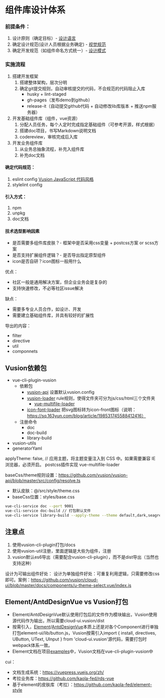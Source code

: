 # 组件库设计体系

### 前提条件：
1. 设计原则（确定目标）- [设计语言](https://vusion.github.io/cloud-ui/design/accuracy)
1. 确定设计规范(设计人员根据业务确定) - [视觉规范](https://vusion.github.io/cloud-ui/components/theme)
2. 确定开发规范（如组件命名方式统一）- [设计模式](https://vusion.github.io/cloud-ui/components/pattern)



### 实施流程
1. 搭建开发框架
    1. 搭建整体架构，层次分明
    1. 确定git提交规则，自动审核提交的代码，不合规范的代码阻止入库
        * husky + lint-staged
        * gh-pages（发布demo到github）
        * release-it（自动提交github代码 + 自动修改lib库版本 + 推送npm服务器）
1. 开发基础组件库（组件，vue资源）
    1. 分配人员任务，每个人定时完成指定基础组件（可参考开源，样式根据）
    1. 搭建doc项目，书写Markdown说明文档
    1. codereview，审核完成后入库
1. 开发业务组件库
    1. 从业务总抽象流程，补充入组件库
    1. 补充doc文档

#### 确定代码规范：

1. eslint config [Vusion JavaScript 代码风格](https://github.com/vusion/code-style/blob/master/eslint/JavaScript.zh-CN.md)
1. stylelint config

#### 引入方式：
1. npm
2. unpkg
3. doc文档

#### 技术选型影响因素
* 是否需要多组件库皮肤？- 框架中是否采用css变量 + postcss方案 or scss方案
* 是否支持扩展组件逻辑？- 是否导出指定原型组件
* icon是否自研？icon图标一般用什么

优点：
* 社区一般是通用解决方案，但企业业务会是复杂的
* 支持快速修改，不必等社区issue解决

缺点：
* 需要多专业人员合作，如设计、开发
* 需要建立基础组件库，并具有较好的扩展性

导出的内容：
* filter
* directive
* util
* componnets

## Vusion依赖包

* vue-cli-plugin-vusion
    * 依赖包
        * [vusion-api](https://github.com/vusion/vusion-api/blob/master/src/config/resolve.ts) 设置默认vusion.config
        * [vusion-loader](https://github.com/vusion/vusion-loader/blob/master/index.js) rule规则，使得文件夹可分为js/css/html三个文件夹
            * [vue-multifile-loader](https://github.com/vusion/vue-multifile-loader)
        *  [icon-font-loader](https://github.com/vusion/icon-font-loader/blob/master/README.zh-CN.md) 把svg图标转为icon-front图标（说明：https://sq.163yun.com/blog/article/198531745588412416）
    * 注册命令
        * doc
        * doc-build
        * library-build
* vusion-utils
* generatorYaml

applyTheme: false, // 应用主题，将主题变量注入到 CSS 中。如果需要兼容 IE 浏览器，必须开启。  postcss插件实现 vue-multifile-loader


baseCss/theme规则设置：https://github.com/vusion/vusion-api/blob/master/src/config/resolve.ts
* 默认皮肤：@/src/style/theme.css
* baseCss位置：styles/base.css

``` bash
vue-cli-service doc --port 9001
vue-cli-service doc-build // 打包默认文件
vue-cli-service library-build --apply-theme --theme default,dark,seagreen // 打包默认文件 + 额外两种样式文件 + 默认css变量支持IE11
```

## 注意点
1. 使用vusion-cli-plugin打包/docs
2. 使用vusion-util注册，里面逻辑是大些为组件，注册
3. vusion默认es6导出（需要配合vusion-cli-plugin），而不是dist导出（当然也支持这种）

设计为可输出组件好处：
设计为单独组件好处：可重复利用逻辑，只需要修改css即可。案例：https://github.com/vusion/cloud-ui/blob/master/docs/components/u-theme-select.vue/index.js



## Element/AntdDesignVue vs Vusion打包

* Element/AntdDesignVue默认使用打包后的文件作为模块输出，Vusion使用源代码作为输出，所以需要cloud-ui.vusion/dist
* 按需引入，[Element](https://github.com/ElemeFE/element/blob/dev/build/webpack.component.js)/[AntdDesignVue](https://github.com/vueComponent/ant-design-vue/blob/master/antd-tools/gulpfile.js)本质上还是对各个Component进行单独打包element-ui/lib/button.js，Vusion按需引入import { install, directives, UButton, UText, UInput } from 'cloud-ui.vusion'源代码，需要打包时webpack体系一致。
* Element文档在项目[examples](https://github.com/ElemeFE/element/blob/dev/build/webpack.demo.js)中，Vusion文档在vue-cli-plugin-vusion中



cui：
* 文档生成系统：https://vuepress.vuejs.org/zh/
* 考拉业务库：https://github.com/kaola-fed/rds-vue
* 基于element的皮肤库（考拉）：https://github.com/kaola-fed/element-style